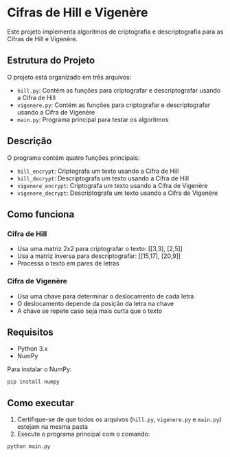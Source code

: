 # Cifras de Hill e Vigenère

Este projeto implementa algoritmos de criptografia e descriptografia para as Cifras de Hill e Vigenère.

## Estrutura do Projeto

O projeto está organizado em três arquivos:
- `hill.py`: Contém as funções para criptografar e descriptografar usando a Cifra de Hill
- `vigenere.py`: Contém as funções para criptografar e descriptografar usando a Cifra de Vigenère
- `main.py`: Programa principal para testar os algoritmos

## Descrição

O programa contém quatro funções principais:
- `hill_encrypt`: Criptografa um texto usando a Cifra de Hill
- `hill_decrypt`: Descriptografa um texto usando a Cifra de Hill
- `vigenere_encrypt`: Criptografa um texto usando a Cifra de Vigenère
- `vigenere_decrypt`: Descriptografa um texto usando a Cifra de Vigenère

## Como funciona

### Cifra de Hill
- Usa uma matriz 2x2 para criptografar o texto: [[3,3], [2,5]]
- Usa a matriz inversa para descriptografar: [[15,17], [20,9]]
- Processa o texto em pares de letras

### Cifra de Vigenère
- Usa uma chave para determinar o deslocamento de cada letra
- O deslocamento depende da posição da letra na chave
- A chave se repete caso seja mais curta que o texto

## Requisitos
- Python 3.x
- NumPy

Para instalar o NumPy:
```
pip install numpy
```

## Como executar

1. Certifique-se de que todos os arquivos (`hill.py`, `vigenere.py` e `main.py`) estejam na mesma pasta
2. Execute o programa principal com o comando:
```
python main.py
```